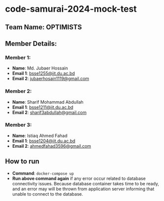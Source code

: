 # code-samurai-2024-mock-test

## Team Name: OPTIMISTS

## Member Details:

### Member 1:

- **Name**: Md. Jubaer Hossain
- **Email 1**: bsse1255@iit.du.ac.bd
- **Email 2**: jubaerhosain1119@gmail.com

### Member 2:

- **Name**: Sharif Mohammad Abdullah
- **Email 1**: bsse1211@iit.du.ac.bd
- **Email 2**: sharif3abdullah@gmail.com

### Member 3:

- **Name**: Istiaq Ahmed Fahad
- **Email 1**: bsse1204@iit.du.ac.bd
- **Email 2**: ahmedfahad3596@gmail.com

## How to run
 - **Command**: `docker-compose up`
 - **Run above command again** if any error occur related to database connectivity issues. Because database container takes time to be ready, and an error may will be thrown from application server informing that unable to connect to the database.